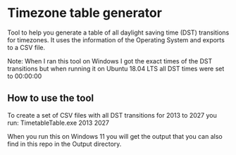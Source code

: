 # Timezone table generator

Tool to help you generate a table of all daylight saving time (DST) transitions for timezones. It uses the information of the Operating System and exports to a CSV file.

Note: When I ran this tool on Windows I got the exact times of the DST transitions but when running it on Ubuntu 18.04 LTS all DST times were set to 00:00:00

## How to use the tool
To create a set of CSV files with all DST transitions for 2013 to 2027 you run:
TimetableTable.exe 2013 2027

When you run this on Windows 11 you will get the output that you can also find in this repo in the Output directory.